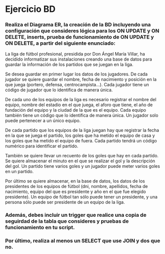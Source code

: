 # Ejercicio BD

### Realiza el Diagrama ER, la creación de la BD incluyendo una configuración que consideres lógica para los ON UPDATE y ON DELETE, inserts, prueba de funcionamiento de ON UPDATE y ON DELETE, a partir del siguiente enunciado: 

La liga de fútbol profesional, presidida por Don Ángel María Villar, ha decidido informatizar sus instalaciones creando una base de datos para guardar la información de los partidos
que se juegan en la liga.

Se desea guardar en primer lugar los datos de los jugadores. De cada jugador se quiere guardar el nombre, fecha de nacimiento y posición en la que juega (portero, defensa,
centrocampista...). Cada jugador tiene un código de jugador que lo identifica de manera única.

De cada uno de los equipos de la liga es necesario registrar el nombre del equipo, nombre del estadio en el que juega, el aforo que tiene, el año de fundación del equipo y la ciudad 
de la que es el equipo. Cada equipo también tiene un código que lo identifica de manera única. Un jugador solo puede pertenecer a un único equipo.

De cada partido que los equipos de la liga juegan hay que registrar la fecha en la que se juega el partido, los goles que ha metido el equipo de casa y los goles que ha metido el equipo de fuera. Cada partido tendrá un código numérico para identificar el partido.

También se quiere llevar un recuento de los goles que hay en cada partido. Se quiere almacenar el minuto en el que se realizar el gol y la descripción del gol. Un partido tiene
varios goles y un jugador puede meter varios goles en un partido.

Por último se quiere almacenar, en la base de datos, los datos de los presidentes de los equipos de fútbol (dni, nombre, apellidos, fecha de nacimiento, equipo del que es
presidente y año en el que fue elegido presidente). Un equipo de fútbol tan sólo puede tener un presidente, y una persona sólo puede ser presidente de un equipo de la liga.

### Además, debes incluir un trigger que realice una copia de seguirdad de la tabla que consideres y pruebas de funcionamiento en tu script.

### Por último, realiza al menos un SELECT que use JOIN y dos que no.